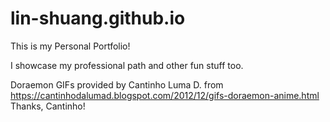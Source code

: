 # lin-shuang.github.io
This is my Personal Portfolio!

I showcase my professional path and other fun stuff too.

Doraemon GIFs provided by Cantinho Luma D. from https://cantinhodalumad.blogspot.com/2012/12/gifs-doraemon-anime.html
Thanks, Cantinho!
